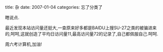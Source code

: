 title: 杂
date: 2007-01-04
categories: 忘了分类了

瞎说点.

最近发现本站访问量还挺大,一查原来好多都是BAIDU上搜SU-27之类的被骗进来的,呵呵,这就创造了平均日访问量11,最高访问量72的记录了,自己都佩服自己.呵呵.

周六考计算机,加油!
